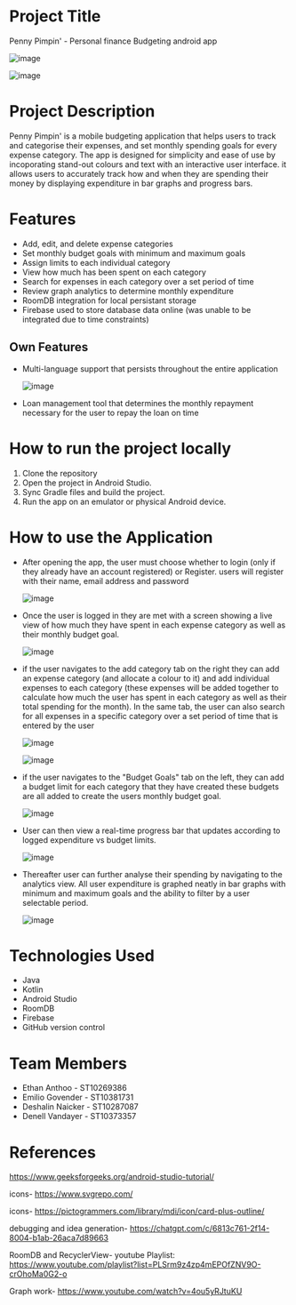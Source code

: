 # Project Title
Penny Pimpin' - Personal finance Budgeting android app

![image](https://github.com/user-attachments/assets/7232d4dc-698e-42e3-ba77-565ce17df026)

![image](https://github.com/user-attachments/assets/18f35887-c50a-4d64-92a9-2c88732d094e)

# Project Description
Penny Pimpin' is a mobile budgeting application that helps users to track and categorise their expenses, and set monthly spending goals for every expense category. The app is designed for simplicity and ease of use by incoporating stand-out colours and text with an interactive user interface. it allows users to accurately track how and when they are spending their money by displaying expenditure in bar graphs and progress bars.

# Features
- Add, edit, and delete expense categories
- Set monthly budget goals with minimum and maximum goals
- Assign limits to each individual category
- View how much has been spent on each category
- Search for expenses in each category over a set period of time
- Review graph analytics to determine monthly expenditure
- RoomDB integration for local persistant storage
- Firebase used to store database data online (was unable to be integrated due to time constraints)

## Own Features
- Multi-language support that persists throughout the entire application
  
  ![image](https://github.com/user-attachments/assets/1971b420-a430-4f92-a660-8e4f3885e647)

- Loan management tool that determines the monthly repayment necessary for the user to repay the loan on time

# How to run the project locally
1. Clone the repository
2. Open the project in Android Studio.
3. Sync Gradle files and build the project.
4. Run the app on an emulator or physical Android device.

# How to use the Application
- After opening the app, the user must choose whether to login (only if they already have an account registered) or Register.
  users will register with their name, email address and password
  
  ![image](https://github.com/user-attachments/assets/3465d227-cdc0-43de-8409-edec16925bfd)

- Once the user is logged in they are met with a screen showing a live view of how much they have spent in each expense
  category as well as their monthly budget goal.

  ![image](https://github.com/user-attachments/assets/8541dbe1-053e-4e0d-8786-102e193134bc)

- if the user navigates to the add category tab on the right they can add an expense category (and allocate a colour to it) and add individual expenses to
  each category (these expenses will be added together to calculate how much the user has spent in each category as well as their total
  spending for the month). In the same tab, the user can also search for all expenses in a specific category over a set period of time that is entered by the user
  
  ![image](https://github.com/user-attachments/assets/02e836d6-e942-4a3c-bd0d-6684376f806e)

  ![image](https://github.com/user-attachments/assets/bb773ba9-0b4d-46ac-a0d3-5175fd19ed6c)
  
- if the user navigates to the "Budget Goals" tab on the left, they can add a budget limit for each category that they have created
  these budgets are all added to create the users monthly budget goal.

  ![image](https://github.com/user-attachments/assets/613e05b2-c6dd-43eb-847f-488b6d1bb5ae)

- User can then view a real-time progress bar that updates according to logged expenditure vs budget limits.

  ![image](https://github.com/user-attachments/assets/f194aa29-e58a-4dd4-99b1-68f91a614f5e)

- Thereafter user can further analyse their spending by navigating to the analytics view.
  All user expenditure is graphed neatly in bar graphs with minimum and maximum goals and the ability to filter by a user selectable period.

  ![image](https://github.com/user-attachments/assets/361c18dd-b3fe-4875-96f8-ffc67530054d)


# Technologies Used
- Java
- Kotlin
- Android Studio
- RoomDB
- Firebase
- GitHub version control

# Team Members
-  Ethan Anthoo    - ST10269386
-  Emilio Govender - ST10381731
-  Deshalin Naicker - ST10287087
-  Denell Vandayer - ST10373357

# References 
https://www.geeksforgeeks.org/android-studio-tutorial/

icons- https://www.svgrepo.com/

icons- https://pictogrammers.com/library/mdi/icon/card-plus-outline/

debugging and idea generation- https://chatgpt.com/c/6813c761-2f14-8004-b1ab-26aca7d89663

RoomDB and RecyclerView- youtube Playlist: https://www.youtube.com/playlist?list=PLSrm9z4zp4mEPOfZNV9O-crOhoMa0G2-o

Graph work- https://www.youtube.com/watch?v=4ou5yRJtuKU
